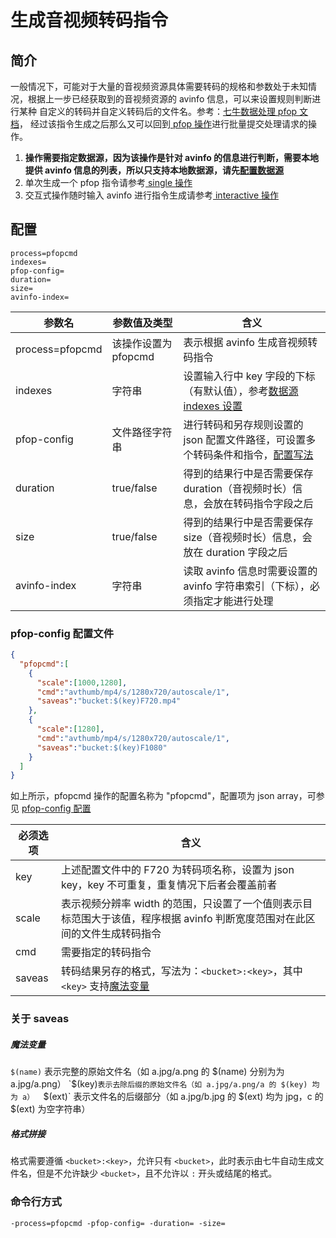 # 生成音视频转码指令

## 简介
一般情况下，可能对于大量的音视频资源具体需要转码的规格和参数处于未知情况，根据上一步已经获取到的音视频资源的 avinfo 信息，可以来设置规则判断进行某种
自定义的转码并自定义转码后的文件名。参考：[七牛数据处理 pfop 文档](https://developer.qiniu.com/dora/manual/3686/pfop-directions-for-use)，
经过该指令生成之后那么又可以回到[ pfop 操作](pfop.md)进行批量提交处理请求的操作。  
1. **操作需要指定数据源，因为该操作是针对 avinfo 的信息进行判断，需要本地提供 avinfo 信息的列表，所以只支持本地数据源，请先[配置数据源](datasource.md)**  
2. 单次生成一个 pfop 指令请参考[ single 操作](single.md)  
3. 交互式操作随时输入 avinfo 进行指令生成请参考[ interactive 操作](interactive.md)  

## 配置
```
process=pfopcmd
indexes=
pfop-config=
duration=
size=
avinfo-index=
```  
|参数名|参数值及类型 | 含义|  
|-----|-------|-----|  
|process=pfopcmd| 该操作设置为pfopcmd| 表示根据 avinfo 生成音视频转码指令|  
|indexes|字符串| 设置输入行中 key 字段的下标（有默认值），参考[数据源 indexes 设置](datasource.md#1-公共参数)|  
|pfop-config| 文件路径字符串| 进行转码和另存规则设置的 json 配置文件路径，可设置多个转码条件和指令，[配置写法](#pfop-config-配置文件)|  
|duration| true/false| 得到的结果行中是否需要保存 duration（音视频时长）信息，会放在转码指令字段之后 |  
|size| true/false| 得到的结果行中是否需要保存 size（音视频时长）信息，会放在 duration 字段之后|  
|avinfo-index| 字符串| 读取 avinfo 信息时需要设置的 avinfo 字符串索引（下标），必须指定才能进行处理|  

### pfop-config 配置文件
```json
{
  "pfopcmd":[
    {
      "scale":[1000,1280],
      "cmd":"avthumb/mp4/s/1280x720/autoscale/1",
      "saveas":"bucket:$(key)F720.mp4"
    },
    {
      "scale":[1280],
      "cmd":"avthumb/mp4/s/1280x720/autoscale/1",
      "saveas":"bucket:$(key)F1080"
    }
  ]
}
```  
如上所示，pfopcmd 操作的配置名称为 "pfopcmd"，配置项为 json array，可参见 [pfop-config 配置](../resources/process.json)  

|必须选项|含义|  
|-----|-----|  
|key|上述配置文件中的 F720 为转码项名称，设置为 json key，key 不可重复，重复情况下后者会覆盖前者|  
|scale| 表示视频分辨率 width 的范围，只设置了一个值则表示目标范围大于该值，程序根据 avinfo 判断宽度范围对在此区间的文件生成转码指令|  
|cmd| 需要指定的转码指令 |  
|saveas| 转码结果另存的格式，写法为：`<bucket>:<key>`，其中 `<key>` 支持[魔法变量](#魔法变量)|  

### 关于 saveas  
##### 魔法变量  
`$(name)` 表示完整的原始文件名（如 a.jpg/a.png 的 $(name) 分别为为 a.jpg/a.png）  
`$(key)` 表示去除后缀的原始文件名（如 a.jpg/a.png/a 的 $(key) 均为 a）  
`$(ext)` 表示文件名的后缀部分（如 a.jpg/b.jpg 的 $(ext) 均为 jpg，c 的 $(ext) 为空字符串）  
##### 格式拼接  
格式需要遵循 `<bucket>:<key>`，允许只有 `<bucket>`，此时表示由七牛自动生成文件名，但是不允许缺少 `<bucket>`，且不允许以 `:` 开头或结尾的格式。  

### 命令行方式
```
-process=pfopcmd -pfop-config= -duration= -size=
```

